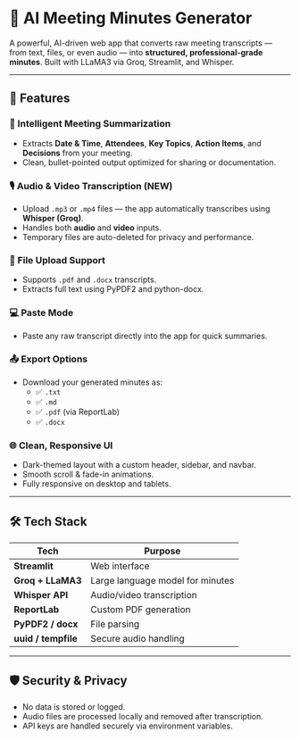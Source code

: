 # 🧠 AI Meeting Minutes Generator

A powerful, AI-driven web app that converts raw meeting transcripts — from text, files, or even audio — into **structured, professional-grade minutes**. Built with LLaMA3 via Groq, Streamlit, and Whisper.

---

## 🚀 Features

### 📝 Intelligent Meeting Summarization
- Extracts **Date & Time**, **Attendees**, **Key Topics**, **Action Items**, and **Decisions** from your meeting.
- Clean, bullet-pointed output optimized for sharing or documentation.

### 🎙️ Audio & Video Transcription (NEW)
- Upload `.mp3` or `.mp4` files — the app automatically transcribes using **Whisper (Groq)**.
- Handles both **audio** and **video** inputs.
- Temporary files are auto-deleted for privacy and performance.

### 📂 File Upload Support
- Supports `.pdf` and `.docx` transcripts.
- Extracts full text using PyPDF2 and python-docx.

### 💻 Paste Mode
- Paste any raw transcript directly into the app for quick summaries.

### 📤 Export Options
- Download your generated minutes as:
  - ✅ `.txt`
  - ✅ `.md`
  - ✅ `.pdf` (via ReportLab)
  - ✅ `.docx`

### 🌐 Clean, Responsive UI
- Dark-themed layout with a custom header, sidebar, and navbar.
- Smooth scroll & fade-in animations.
- Fully responsive on desktop and tablets.

---

## 🛠️ Tech Stack

| Tech            | Purpose                            |
|-----------------|------------------------------------|
| **Streamlit**   | Web interface                      |
| **Groq + LLaMA3** | Large language model for minutes |
| **Whisper API** | Audio/video transcription          |
| **ReportLab**   | Custom PDF generation              |
| **PyPDF2 / docx** | File parsing                     |
| **uuid / tempfile** | Secure audio handling         |

---

## 🛡️ Security & Privacy
- No data is stored or logged.
- Audio files are processed locally and removed after transcription.
- API keys are handled securely via environment variables.